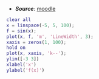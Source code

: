 - ***Source***: [moodle](https://elearning.unisi.it/pluginfile.php/471151/mod_resource/content/1/plotsin.m)

```matlab
clear all
x = linspace(-5, 5, 100);
f = sin(x);
plot(x, f, 'm', 'LineWidth', 3);
xaxis = zeros(1, 100);
hold on
plot(x, xaxis, 'k--');
ylim([-3 3])
xlabel('x')
ylabel('f(x)')
```